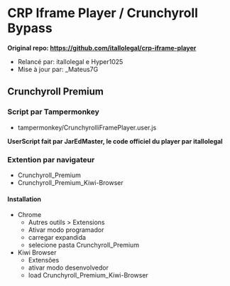 # CRP Iframe Player / Crunchyroll Bypass
**Original repo: https://github.com/itallolegal/crp-iframe-player**

- Relancé par: itallolegal e Hyper1025
- Mise à jour par: _Mateus7G

## Crunchyroll Premium
### Script par Tampermonkey 
- tampermonkey/CrunchyrolliFramePlayer.user.js

**UserScript fait par JarEdMaster, le code officiel du player par itallolegal**

### Extention par navigateur
- Crunchyroll_Premium
- Crunchyroll_Premium_Kiwi-Browser

#### Installation
- Chrome
    - Autres outils > Extensions
    - Ativar modo programador
    - carregar expandida
    - selecione pasta Crunchyroll_Premium
- Kiwi Browser
    - Extensões
    - ativar modo desenvolvedor
    - load Crunchyroll_Premium_Kiwi-Browser

